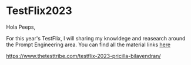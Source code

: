 # TestFlix2023

Hola Peeps,

For this year's TestFlix, I will sharing my knowldege and reasearch around the Prompt Engineering area. You can find all the material links [here](https://github.com/Pricilla09/TestFlix2023/blob/main/Resources)

https://www.thetesttribe.com/testflix-2023-pricilla-bilavendran/
